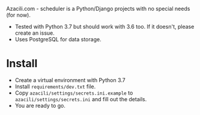 Azacili.com - scheduler is a Python/Django projects with no special needs (for now).

* Tested with Python 3.7 but should work with 3.6 too. If it doesn't, please create an issue.
* Uses PostgreSQL for data storage.

# Install
* Create a virtual environment with Python 3.7
* Install `requirements/dev.txt` file.
* Copy `azacili/settings/secrets.ini.example` to `azacili/settings/secrets.ini` and fill out the details.
* You are ready to go.
